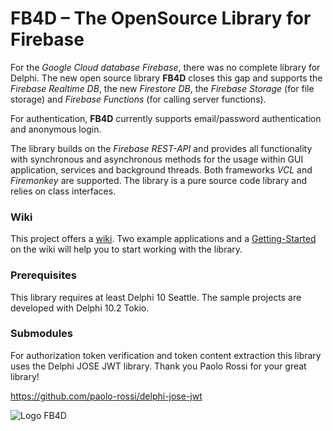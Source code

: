 # FB4D – The OpenSource Library for Firebase

For the _Google Cloud database Firebase_, there was no complete library for Delphi. The new open source library **FB4D** closes this gap and supports the _Firebase Realtime DB_, the new _Firestore DB_, the _Firebase Storage_ (for file storage) and _Firebase Functions_ (for calling server functions). 

For authentication, **FB4D** currently supports email/password authentication and anonymous login. 

The library builds on the _Firebase REST-API_ and provides all functionality with synchronous and asynchronous methods for the usage within GUI application, services and background threads. Both frameworks _VCL_ and _Firemonkey_ are supported. The library is a pure source code library and relies on class interfaces. 

### Wiki

This project offers a [wiki](https://github.com/SchneiderInfosystems/FB4D/wiki). Two example applications and a [Getting-Started](https://github.com/SchneiderInfosystems/FB4D/wiki/Getting-Started-with-FB4D) on the wiki will help you to start working with the library.

### Prerequisites

This library requires at least Delphi 10 Seattle. The sample projects are developed with Delphi 10.2 Tokio. 

### Submodules

For authorization token verification and token content extraction this library uses the Delphi JOSE JWT library. Thank you Paolo Rossi for your great library!

https://github.com/paolo-rossi/delphi-jose-jwt

![Logo FB4D](https://github.com/SchneiderInfosystems/FB4D/wiki/logoFB4D.png)
